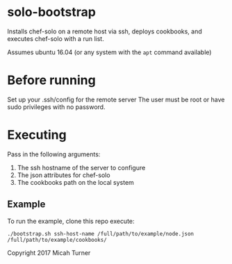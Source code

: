 # solo-bootstrap

Installs chef-solo on a remote host via ssh, deploys cookbooks, and executes chef-solo with a run list.

Assumes ubuntu 16.04 (or any system with the `apt` command available)

# Before running

Set up your .ssh/config for the remote server
The user must be root or have sudo privileges with no password.

# Executing

Pass in the following arguments:

1. The ssh hostname of the server to configure
2. The json attributes for chef-solo
3. The cookbooks path on the local system

## Example

To run the example, clone this repo execute:

`./bootstrap.sh ssh-host-name /full/path/to/example/node.json /full/path/to/example/cookbooks/`

Copyright 2017 Micah Turner
